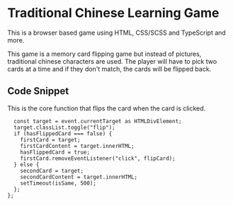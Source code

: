 # Traditional Chinese Learning Game
This is a browser based game using HTML, CSS/SCSS and TypeScript and more.

This game is a memory card flipping game but instead of pictures, traditional chinese characters are used. The player will have to pick two cards at a time and if they don't match, the cards will be flipped back.

## Code Snippet
This is the core function that flips the card when the card is clicked. 

```const flipCard = (event: Event) => {
  const target = event.currentTarget as HTMLDivElement;
  target.classList.toggle("flip");
  if (hasFlippedCard === false) {
    firstCard = target;
    firstCardContent = target.innerHTML;
    hasFlippedCard = true;
    firstCard.removeEventListener("click", flipCard);
  } else {
    secondCard = target;
    secondCardContent = target.innerHTML;
    setTimeout(isSame, 500);
  };
};
```
